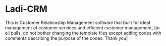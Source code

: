 # Ladi-CRM
This is Customer Relationship Management software that built for ideal management of customer services and efficient customer management, (to all pulls, do not bother changing the template files except adding codes with comments describing the purpose of the codes. Thank you)
